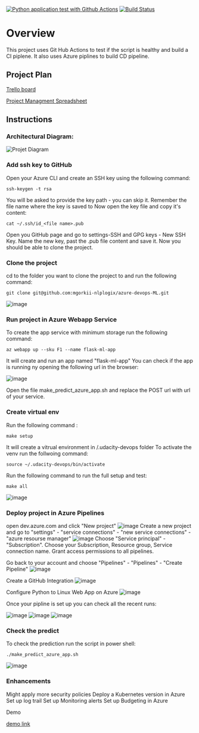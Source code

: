 [![Python application test with Github Actions](https://github.com/mgorkii-nlplogix/azure-devops-ML/actions/workflows/pythonapp.yml/badge.svg)](https://github.com/mgorkii-nlplogix/azure-devops-ML/actions/workflows/pythonapp.yml)
[![Build Status](https://dev.azure.com/mgorki/flask-ml-app-deploy/_apis/build/status/mgorkii-nlplogix.azure-devops-ML?branchName=main)](https://dev.azure.com/mgorki/flask-ml-app-deploy/_build/latest?definitionId=3&branchName=main)

# Overview
This project uses Git Hub Actions to test if the script is healthy and build a CI piplene. It also uses Azure piplines to build CD pipeline. 

## Project Plan
[Trello board](https://trello.com/b/EsRMtX99/devops-pipeline) 


[Project Managment Spreadsheet](https://github.com/mgorkii-nlplogix/azure-devops-ML/blob/main/project-management.xlsx)

## Instructions
 
### Architectural Diagram: 
![Projet Diagram](https://user-images.githubusercontent.com/82521640/139153485-6cb3ce0b-a007-49a4-9016-90a48b0d7269.png)

### Add ssh key to GitHub 

Open your Azure CLI and create an SSH key using the following command: 
```
ssh-keygen -t rsa
```
You will be asked to provide the key path - you can skip it. Remember the file name where the key is saved to 
Now open the key file and copy it's content: 
```
cat ~/.ssh/id_<file name>.pub
```
Open you GitHub page and go to settings-SSH and GPG keys - New SSH Key. Name the new key, past the .pub file content and save it. 
Now you should be able to clone the project. 

### Clone the project 

cd to the folder you want to clone the project to and run the following command: 
```
git clone git@github.com:mgorkii-nlplogix/azure-devops-ML.git
```
![image](https://user-images.githubusercontent.com/82521640/139696520-e44c0223-f2df-404c-a628-c44dd0665608.png)


### Run project in Azure Webapp Service
To create the app service with minimum storage run the following command: 
```
az webapp up --sku F1 --name flask-ml-app
```
It will create and run an app named "flask-ml-app"
You can check if the app is running ny opening the following url in the browser: 

![image](https://user-images.githubusercontent.com/82521640/139700814-b8a5a6a0-548c-48eb-ad90-d1d251679f43.png)

Open the file make_predict_azure_app.sh and replace the POST url with url of your service.

### Create virtual env
Run the following command : 
```
make setup
```
It will create a vitrual environment in /.udacity-devops folder
To activate the venv run the follwoing command: 

```
source ~/.udacity-devops/bin/activate
```
Run the following command to run the full setup and test: 

```
make all
```
![image](https://user-images.githubusercontent.com/82521640/139702011-b1f881d2-88a8-42b5-a0bc-20d3c7170e24.png)

### Deploy project in Azure Pipelines
open dev.azure.com and click "New project"
![image](https://user-images.githubusercontent.com/82521640/139725127-33b632a7-3607-495b-a04b-f389526cbc8b.png)
Create a new project and go to "settings" - "service connections" - "new service connections" - "azure resourse manager"
![image](https://user-images.githubusercontent.com/82521640/139725729-94cd8cdd-c838-4131-b4f6-752dd8b9956d.png)
Choose "Service principal" - "Subscription". Choose your Subscription, Resource group, Service connection name. Grant access permissions to all pipelines. 

Go back to your account and choose "Pipelines" - "Pipelines" - "Create Pipeline"
![image](https://user-images.githubusercontent.com/82521640/139727441-df1dc4b1-af7f-4121-ad7d-3c21e0302e6b.png)

Create a GitHub Integration 
![image](https://user-images.githubusercontent.com/82521640/139727532-a09ab4f0-3859-40ca-b9dc-0f0b6700047c.png)

Configure Python to Linux Web App on Azure
![image](https://user-images.githubusercontent.com/82521640/139727566-17808782-424d-4b51-8e1e-f9dc76e147a1.png)

Once your pipline is set up you can check all the recent runs: 

![image](https://user-images.githubusercontent.com/82521640/139727776-987b85dc-5ac2-4458-968f-352f713a64ef.png)
![image](https://user-images.githubusercontent.com/82521640/139727818-7ebcf54a-00e7-46a6-92b0-8f83d6d6f749.png)
![image](https://user-images.githubusercontent.com/82521640/139727847-8b0082ea-2039-4cff-ba77-6da713464efb.png)


### Check the predict

To check the prediction run the script in power shell: 
```
./make_predict_azure_app.sh
```
![image](https://user-images.githubusercontent.com/82521640/139728348-f3c33f19-c667-4474-baa2-a2cb76755654.png)

### Enhancements
Might apply more security policies 
Deploy a Kubernetes version in Azure
Set up log trail 
Set up Monitoring alerts 
Set up Budgeting in Azure 

Demo

[demo link](https://youtu.be/z9cosUpexhk)
